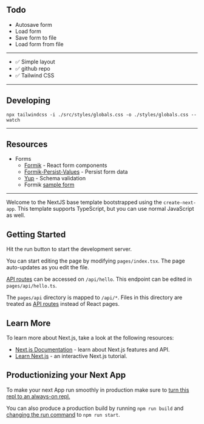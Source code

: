 ## Todo

* Autosave form
* Load form
* Save form to file
* Load form from file

---

* ✅ Simple layout
* ✅ github repo
* ✅ Tailwind CSS

---

## Developing

```
npx tailwindcss -i ./src/styles/globals.css -o ./styles/globals.css --watch

```

---

## Resources

* Forms
  * [Formik](https://github.com/jaredpalmer/formik) - React form components
  * [Formik-Persist-Values](https://github.com/kolengri/formik-persist-values) - Persist form data
  * [Yup](https://github.com/jquense/yup) - Schema validation
  * Formik [sample form](https://codesandbox.io/s/formik-v2-tutorial-final-ge1pt)

---


Welcome to the NextJS base template bootstrapped using the `create-next-app`. This template supports TypeScript, but you can use normal JavaScript as well.

## Getting Started

Hit the run button to start the development server.

You can start editing the page by modifying `pages/index.tsx`. The page auto-updates as you edit the file.

[API routes](https://nextjs.org/docs/api-routes/introduction) can be accessed on `/api/hello`. This endpoint can be edited in `pages/api/hello.ts`.

The `pages/api` directory is mapped to `/api/*`. Files in this directory are treated as [API routes](https://nextjs.org/docs/api-routes/introduction) instead of React pages.

## Learn More

To learn more about Next.js, take a look at the following resources:

- [Next.js Documentation](https://nextjs.org/docs) - learn about Next.js features and API.
- [Learn Next.js](https://nextjs.org/learn) - an interactive Next.js tutorial.

## Productionizing your Next App

To make your next App run smoothly in production make sure to [turn this repl to an always-on repl.](https://docs.replit.com/hosting/enabling-always-on)

You can also produce a production build by running `npm run build` and [changing the run command](https://docs.replit.com/programming-ide/configuring-repl#run) to `npm run start`.
